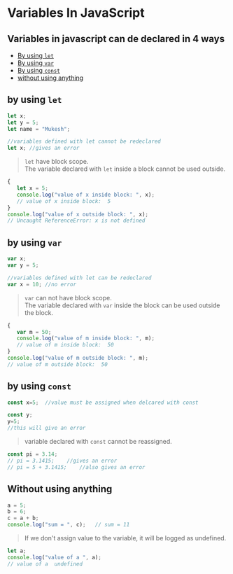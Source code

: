 # Variables In JavaScript

## Variables in javascript can de declared in 4 ways

-  [By using ``let``](#by-using-let)
-  [By using ``var``](#by-using-var)
-  [By using ``const``](#by-using-const)
-  [without using anything](#without-using-anything)

## by using ``let``

```js
let x;
let y = 5;
let name = "Mukesh";

//variables defined with let cannot be redeclared
let x; //gives an error
```

> ``let`` have block scope.<br>
The variable declared with ``let`` inside a block cannot be used outside.

```js
{
   let x = 5;
   console.log("value of x inside block: ", x);
   // value of x inside block:  5
}
console.log("value of x outside block: ", x);
// Uncaught ReferenceError: x is not defined
```

## by using ``var``

```js
var x;
var y = 5;

//variables defined with let can be redeclared
var x = 10; //no error
```

> ``var`` can not have block scope.<br>
The variable declared with ``var`` inside the block can be used outside the block.

```js
{
   var m = 50;
   console.log("value of m inside block: ", m);
   // value of m inside block:  50
}
console.log("value of m outside block: ", m);
// value of m outside block:  50
```

## by using ``const``

```js
const x=5;  //value must be assigned when delcared with const

const y;
y=5;
//this will give an error
```

> variable declared with ``const`` cannot be reassigned.

```js
const pi = 3.14;
// pi = 3.1415;    //gives an error
// pi = 5 + 3.1415;    //also gives an error
```

## Without using anything

```js
a = 5;
b = 6;
c = a + b;
console.log("sum = ", c);   // sum = 11
```
> If we don't assign value to the variable, it will be logged as undefined.

```js
let a;
console.log("value of a ", a);
// value of a  undefined
```